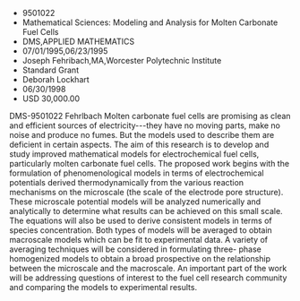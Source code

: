 
* 9501022
* Mathematical Sciences: Modeling and Analysis for Molten Carbonate Fuel Cells
* DMS,APPLIED MATHEMATICS
* 07/01/1995,06/23/1995
* Joseph Fehribach,MA,Worcester Polytechnic Institute
* Standard Grant
* Deborah Lockhart
* 06/30/1998
* USD 30,000.00

DMS-9501022 Fehrlbach Molten carbonate fuel cells are promising as clean and
efficient sources of electricity---they have no moving parts, make no noise and
produce no fumes. But the models used to describe them are deficient in certain
aspects. The aim of this research is to develop and study improved mathematical
models for electrochemical fuel cells, particularly molten carbonate fuel cells.
The proposed work begins with the formulation of phenomenological models in
terms of electrochemical potentials derived thermodynamically from the various
reaction mechanisms on the microscale (the scale of the electrode pore
structure). These microscale potential models will be analyzed numerically and
analytically to determine what results can be achieved on this small scale. The
equations will also be used to derive consistent models in terms of species
concentration. Both types of models will be averaged to obtain macroscale models
which can be fit to experimental data. A variety of averaging techniques will be
considered in formulating three- phase homogenized models to obtain a broad
prospective on the relationship between the microscale and the macroscale. An
important part of the work will be addressing questions of interest to the fuel
cell research community and comparing the models to experimental results.

